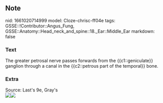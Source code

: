 ## Note
nid: 1661020714999
model: Cloze-chrisc-ff04e
tags: GSSE::!Contributor::Angus_Fung, GSSE::Anatomy::Head_neck_and_spine::18._Ear::Middle_Ear
markdown: false

### Text
The greater petrosal nerve passes forwards from the {{c1::geniculate}} ganglion through a canal in the {{c2::petrous part of the temporal}} bone.

### Extra
<div>
  <div>
    Source: Last's 9e, Gray's
  </div>
  <div><img src=
  "paste-7b9f4eea4267b161c2e62dd63ffd530e70adbae8.jpg"><img src= 
  "paste-c50661dddcad2dd272b396994ce3a6563bf62b42.jpg"></div>
</div>
